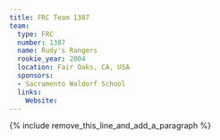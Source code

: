 ```yaml
---
title: FRC Team 1387
team:
  type: FRC
  number: 1387
  name: Rudy's Rangers
  rookie_year: 2004
  location: Fair Oaks, CA, USA
  sponsors:
  - Sacramento Waldorf School
  links:
    Website:
---
```


{% include remove_this_line_and_add_a_paragraph %}